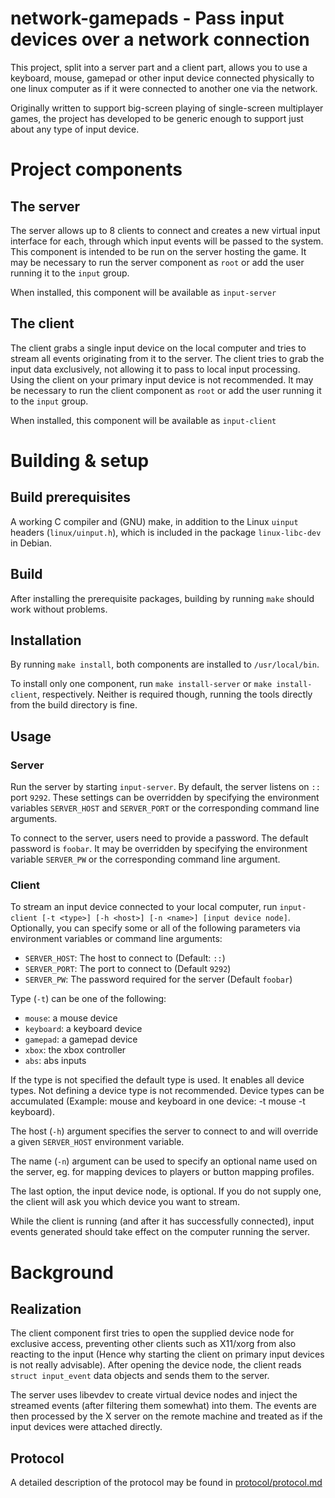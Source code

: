# network-gamepads - Pass input devices over a network connection

This project, split into a server part and a client part, allows you
to use a keyboard, mouse, gamepad or other input device connected physically to 
one linux computer as if it were connected to another one via the network.

Originally written to support big-screen playing of single-screen multiplayer games,
the project has developed to be generic enough to support just about any type of
input device.

# Project components

## The server

The server allows up to 8 clients to connect and creates a new virtual input interface
for each, through which input events will be passed to the system. This component
is intended to be run on the server hosting the game. It may be necessary to run the
server component as `root` or add the user running it to the `input` group.

When installed, this component will be available as `input-server`

## The client

The client grabs a single input device on the local computer and tries to stream all
events originating from it to the server. The client tries to grab the input data exclusively,
not allowing it to pass to local input processing. Using the client on your primary input device
is not recommended. It may be necessary to run the client component as `root` or add the user 
running it to the `input` group.

When installed, this component will be available as `input-client`

# Building & setup

## Build prerequisites

A working C compiler and (GNU) make, in addition to the Linux `uinput` headers (`linux/uinput.h`),
which is included in the package `linux-libc-dev` in Debian.

## Build

After installing the prerequisite packages, building by running `make` should work without problems.

## Installation

By running `make install`, both components are installed to `/usr/local/bin`.

To install only one component, run `make install-server` or `make install-client`, respectively.
Neither is required though, running the tools directly from the build directory is fine.

## Usage

### Server

Run the server by starting `input-server`. By default, the server listens on `::` port `9292`.
These settings can be overridden by specifying the environment variables `SERVER_HOST` and `SERVER_PORT` or the corresponding command line arguments.

To connect to the server, users need to provide a password. The default password is `foobar`.
It may be overridden by specifying the environment variable `SERVER_PW` or the corresponding command line argument.

### Client

To stream an input device connected to your local computer, run `input-client [-t <type>] [-h <host>] [-n <name>] [input device node]`.
Optionally, you can specify some or all of the following parameters via environment variables or command line arguments:

* `SERVER_HOST`: The host to connect to (Default: `::`)
* `SERVER_PORT`: The port to connect to (Default `9292`)
* `SERVER_PW`: The password required for the server (Default `foobar`)

Type (`-t`) can be one of the following:

* `mouse`: a mouse device
* `keyboard`: a keyboard device
* `gamepad`: a gamepad device
* `xbox`: the xbox controller
* `abs`: abs inputs

If the type is not specified the default type is used. It enables all device types. Not defining a device type is not recommended.
Device types can be accumulated (Example: mouse and keyboard in one device: -t mouse -t keyboard).

The host (`-h`) argument specifies the server to connect to and will override a given `SERVER_HOST` environment variable.

The name (`-n`) argument can be used to specify an optional name used on the server, eg. for mapping devices to players or button mapping profiles.

The last option, the input device node, is optional. If you do not supply one, the client will ask you which device you want to stream.

While the client is running (and after it has successfully connected), input events generated should take effect
on the computer running the server.

# Background

## Realization

The client component first tries to open the supplied device node for exclusive access, preventing other
clients such as X11/xorg from also reacting to the input (Hence why starting the client on primary input devices is
not really advisable). After opening the device node, the client reads `struct input_event` data objects and sends them
to the server.

The server uses libevdev to create virtual device nodes and inject the streamed events (after filtering them somewhat)
into them. The events are then processed by the X server on the remote machine and treated as if the input devices
were attached directly.

## Protocol

A detailed description of the protocol may be found in [protocol/protocol.md](protocol/protocol.md)

